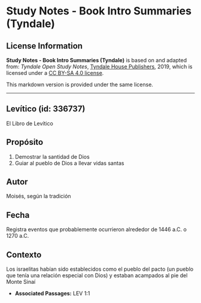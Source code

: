 # Study Notes - Book Intro Summaries (Tyndale)

## License Information

**Study Notes - Book Intro Summaries (Tyndale)** is based on and adapted from: _Tyndale Open Study Notes_, [Tyndale House Publishers](https://tyndaleopenresources.com/), 2019, which is licensed under a [CC BY-SA 4.0 license](https://creativecommons.org/licenses/by-sa/4.0/legalcode.en).

This markdown version is provided under the same license.



--------------------------------

## Levítico (id: 336737)

El Libro de Levítico

Propósito
---------

1. Demostrar la santidad de Dios
2. Guiar al pueblo de Dios a llevar vidas santas

Autor
-----

Moisés, según la tradición

Fecha
-----

Registra eventos que probablemente ocurrieron alrededor de 1446 a.C. o 1270 a.C.

Contexto
--------

Los israelitas habían sido establecidos como el pueblo del pacto (un pueblo que tenía una relación especial con Dios) y estaban acampados al pie del Monte Sinaí

* **Associated Passages:** LEV 1:1

